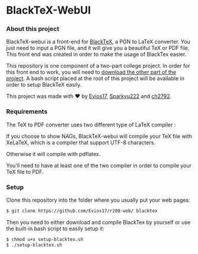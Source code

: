 # BlackTeX-WebUI

### About this project
BlackTeX-webui is a front-end for [BlackTeX](https://github.com/Sparkyu222/r208-BlackTeX), a PGN to LaTeX converter. You just need to input a PGN file, and it will give you a beautiful TeX or PDF file. This front end was created in order to make the usage of BlackTex easier.

This repository is one component of a two-part college project. In order for this front end to work, you will need to [download the other part of the project](https://github.com/Sparkyu222/r208-BlackTeX). A bash script placed at the root of this project will be available in order to setup BlackTeX easily.

This project was made with ❤️ by [Evios17](https://github.com/Evios17), [Sparkyu222](https://github.com/Sparkyu222) and [ch2792](https://github.com/ch2792).

### Requirements
The TeX to PDF converter uses two different type of LaTeX compiler :

If you choose to show NAGs, BlackTeX-webui will compile your TeX file with XeLaTeX, which is a compiler that support UTF-8 characters.

Otherwise it will compile with pdflatex.

You'll need to have at least one of the two compiler in order to compile your TeX file to PDF.

### Setup
Clone this repository into the folder where you usually put your web pages:
```bash
$ git clone https://github.com/Evios17/r208-web/ blacktex
```

Then you need to either download and compile BlackTex by yourself or use the built-in bash script to easily setup it:
```bash
$ chmod u+x setup-blacktex.sh
$ ./setup-blacktex.sh
```
